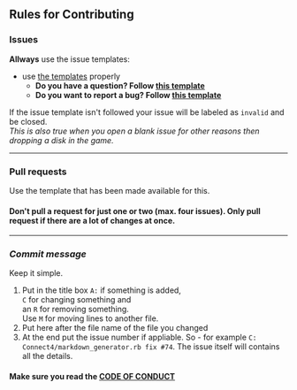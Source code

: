 ## Rules for Contributing

### Issues 

**Allways** use the issue templates: 
 - use [the templates](https://github.com/JohnyP36/Connect4/issues/new/choose) properly
    - **Do you have a question? Follow [this template](https://github.com/JohnyP36/Connect4/issues/new?assignees=&labels=question&template=questions.yml)** </br>
    - **Do you want to report a bug? Follow [this template](https://github.com/JohnyP36/Connect4/issues/new?assignees=&labels=bug&template=bugs.yml)** </br>

If the issue template isn't followed your issue will be labeled as `invalid` and be closed.  
*This is also true when you open a blank issue for other reasons then dropping a disk in the game.*

---
### Pull requests
Use the template that has been made available for this.
#### Don't pull a request for just one or two (max. four issues). Only pull request if there are a lot of changes at once.
---
### _Commit message_
Keep it simple. 
 1. Put in the title box `A:` if something is added,  
    `C` for changing something and  
    an `R` for removing something.  
    Use `M` for moving lines to another file.  
 2. Put here after the file name of the file you changed
 3. At the end put the issue number if appliable. 
So - for example `C: Connect4/markdown_generator.rb fix #74`. The issue itself will contains all the details.

#### Make sure you read the [CODE OF CONDUCT](https://github.com/JohnyP36/Connect4/blob/main/.github/CODE_OF_CONDUCT.md)
